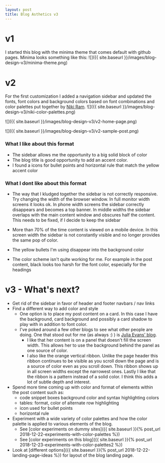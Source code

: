 ```yaml
---
layout: post
title: Blog Asthetics v3
---
```


# v1
I started this blog with the minima theme that comes default with github pages.
Minima looks something like this:
![]({{ site.baseurl }}/images/blog-design-v3/minima-theme.png)

# v2
For the first customization I added a navigation sidebar and updated the fonts, font colors and background colors based on font combinations and color palettes put together by [Niki Ram](https://nikiworks.wordpress.com/author/nikiram95/).
![]({{ site.baseurl }}/images/blog-design-v3/niki-color-palettes.png)

![]({{ site.baseurl }}/images/blog-design-v3/v2-home-page.png)

![]({{ site.baseurl }}/images/blog-design-v3/v2-sample-post.png)

### What I like about this format
* The sidebar allows me the opportunity to a big solid block of color
* The blog title is good opportunity to add an accent color.
* I found a icons for bullet points and horizontal rule that match the yellow accent color

### What I dont like about this format
* The way that I kludged together the sidebar is not correctly responsive. Try changing the width of the browser window. In full monitor width screens it looks ok. In phone width screens the sidebar correctly disappears and becomes a top banner. In middle widths the sidebar overlaps with the main content window and obscures half the content. This needs to be fixed, if I decide to keep the sidebar

* More than 70% of the time content is viewed on a mobile device. In this screen width the sidebar is not constantly visible and no longer provides the same pop of color.

* The yellow bullets I'm using disappear into the background color

* The color scheme isn't quite working for me. For example in the post content, black looks too harsh for the font color, especially for the headings

# v3 - What's next?
* Get rid of the sidebar in favor of header and footer navbars / nav links
* Find a different way to add color and style
  * One option is to place my post content on a card. In this case I have the background, card background and possibly a card shadow to play with in addition to font color.
  * I've poked around a few other blogs to see what other people are doing. One that stood out for me (as always :) ) is [Julia Evans' blog](https://jvns.ca/).
    * I like that her content is on a panel that doesn't fill the screen width. This allows her to use the background behind the panel as one source of color.
    * I also like the orange vertical ribbon. Unlike the page header this ribbon continues to be visible as you scroll down the page and is a source of color even as you scroll down. This ribbon shows up in all screen widths except the narrowest ones. Lastly I like that the ribbon is a pattern instead of a solid color. I think this adds a lot of subtle depth and interest.
* Spend more time coming up with color and format of elements within the post content such as:
  * code snippet boxes background color and syntax highlighting colors
  * tables: format, color of alternate row highlighting
  * icon used for bullet points
  * horizontal rule
* Experiment with a wide variety of color palettes and how the color palette is applied to various elements of the blog.
  * See [color experiments on dummy sites]({{ site.baseurl }}{% post_url 2018-12-22-experiments-with-color-palettes %})
  * See [color experiments on this blog]({{ site.baseurl }}{% post_url 2018-12-23-experiments-with-color-palettes2 %})
* Look at [different options]({{ site.baseurl }}{% post_url 2018-12-22-landing-page-ideas %}) for layout of the blog landing page.
